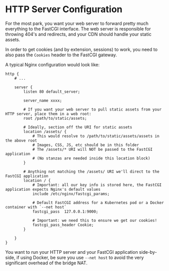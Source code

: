 HTTP Server Configuration
=========================
For the most park, you want your web server to forward pretty much everything to the FastCGI interface. The web server
is responsible for throwing 404's and redirects, and your CDN should handle your static assets.

In order to get cookies (and by extension, sessions) to work, you need to also pass the `Cookies` header to the FastCGI
gateway.

A typical Nginx configuration would look like:
    
    http {
        # ...
    
        server {
            listen 80 default_server;
    
            server_name xxxx;
            
            # If you want your web server to pull static assets from your HTTP server, place them in a web root:
            root /path/to/static/assets;
    
            # Ideally, section off the URI for static assets
            location /assets/ {
                # This would resolve to /path/to/static/assets/assets in the above root
                # Images, CSS, JS, etc should be in this folder
                # The /assets/* URI will NOT be passed to the FastCGI application
                # (No stanzas are needed inside this location block)
            }
    
            # Anything not matching the /assets/ URI we'll direct to the FastCGI application
            location / {
                # Important: all our key info is stored here, the FastCGI application expects Nginx's default values
                include /etc/nginx/fastcgi_params;
                
                # Default FastCGI address for a Kubernetes pod or a Docker container with `--net host`
                fastcgi_pass  127.0.0.1:9000;
                
                # Important: we need this to ensure we get our cookies!
                fastcgi_pass_header Cookie;
            }
    
        }
    }

You want to run your HTTP server and your FastCGI application side-by-side, if using Docker, be sure you use 
`--net host` to avoid the very significant overhead of the bridge NAT.
